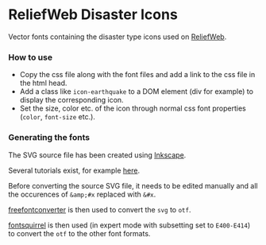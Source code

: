 ReliefWeb Disaster Icons
========================

Vector fonts containing the disaster type icons used on [ReliefWeb](http://reliefweb.int).

### How to use

- Copy the css file along with the font files and add a link to the css file in the html head.
- Add a class like `icon-earthquake` to a DOM element (div for example) to display the corresponding icon.
- Set the size, color etc. of the icon through normal css font properties (`color`, `font-size` etc.).


### Generating the fonts

The SVG source file has been created using [Inkscape](inkscape.org).

Several tutorials exist, for example [here](http://www.webdesignerdepot.com/2012/01/how-to-make-your-own-icon-webfont/).

Before converting the source SVG file, it needs to be edited manually and all the occurences of `&amp;#x` replaced with `&#x`.

[freefontconverter](http://www.freefontconverter.com/) is then used to convert the `svg` to `otf`.

[fontsquirrel](http://www.fontsquirrel.com/tools/webfont-generator) is then used (in expert mode with subsetting set to `E400-E414`) to convert the `otf` to the other font formats.

